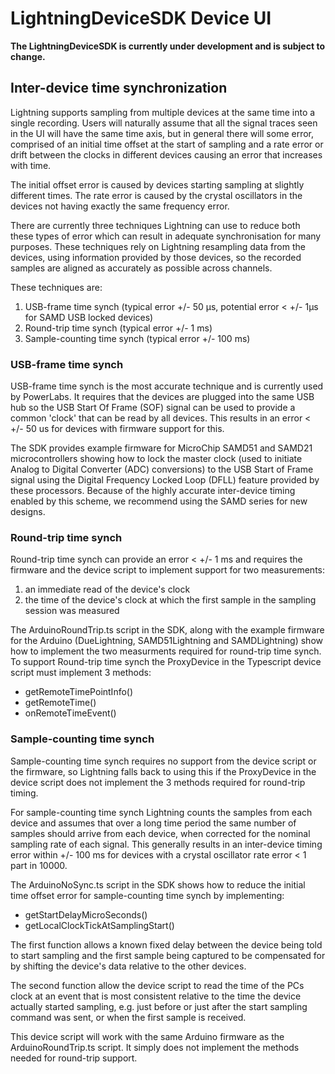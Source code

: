 # LightningDeviceSDK Device UI

**The LightningDeviceSDK is currently under development and is subject to change.**

## Inter-device time synchronization

Lightning supports sampling from multiple devices at the same time into a single recording. Users will naturally assume that all the signal traces seen in the UI will have the same time axis, but in general there will some error, comprised of an initial time offset at the start of sampling and a rate error or drift between the clocks in different devices causing an error that increases with time.

The initial offset error is caused by devices starting sampling at slightly different times.
The rate error is caused by the crystal oscillators in the devices not having exactly the same frequency error.

There are currently three techniques Lightning can use to reduce both these types of error which can result in adequate synchronisation for many purposes. These techniques rely on Lightning resampling data from the devices, using information provided by those devices, so the recorded samples are aligned as accurately as possible across channels.

These techniques are:
1. USB-frame time synch (typical error +/- 50 µs, potential error < +/- 1µs for SAMD USB locked devices)
2. Round-trip time synch (typical error +/- 1 ms)
3. Sample-counting time synch (typical error +/- 100 ms)

### USB-frame time synch
USB-frame time synch is the most accurate technique and is currently used by PowerLabs. It requires that the devices are plugged into the same USB hub so the USB Start Of Frame (SOF) signal can be used to provide a common 'clock' that can be read by all devices. This results in an error < +/- 50 us for devices with firmware support for this.

The SDK provides example firmware for MicroChip SAMD51 and SAMD21 microcontrollers showing how to lock the master clock (used to initiate Analog to Digital Converter (ADC) conversions) to the USB Start of Frame signal using the Digital Frequency Locked Loop (DFLL) feature provided by these processors. Because of the highly accurate inter-device timing enabled by this scheme, we recommend using the SAMD series for new designs.

### Round-trip time synch
Round-trip time synch can provide an error < +/- 1 ms and requires the firmware and the device script to implement support for two measurements:
1. an immediate read of the device's clock
2. the time of the device's clock at which the first sample in the sampling session was measured

The ArduinoRoundTrip.ts script in the SDK, along with the example firmware for the Arduino (DueLightning, SAMD51Lightning and SAMDLightning) show how to implement the two measurments required for round-trip time synch.
To support Round-trip time synch the ProxyDevice in the Typescript device script must implement 3 methods:
- getRemoteTimePointInfo()
- getRemoteTime()
- onRemoteTimeEvent()

### Sample-counting time synch
Sample-counting time synch requires no support from the device script or the firmware, so Lightning falls back to using this if the ProxyDevice in the device script does not implement the 3 methods required for round-trip timing.

For sample-counting time synch Lightning counts the samples from each device and assumes that over a long time period the same number of samples should arrive from each device, when corrected for the nominal sampling rate of each signal. This generally results in an inter-device timing error within +/- 100 ms for devices with a crystal oscillator rate error < 1 part in 10000.

The ArduinoNoSync.ts script in the SDK shows how to reduce the initial time offset error for sample-counting time synch by implementing: 
 - getStartDelayMicroSeconds()
 - getLocalClockTickAtSamplingStart()

 The first function allows a known fixed delay between the device being told to start sampling and the first sample being captured to be compensated for by shifting the device's data relative to the other devices.

The second function allow the device script to read the time of the PCs clock at an event that is most consistent relative to the time the device actually started sampling, e.g. just before or just after the start sampling command was sent, or when the first sample is received.

 This device script will work with the same Arduino firmware as the ArduinoRoundTrip.ts script. It simply does not implement the methods needed for round-trip support.


